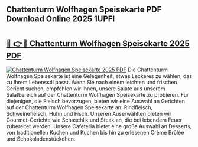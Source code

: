 ## Chattenturm Wolfhagen Speisekarte PDF Download Online 2025 1UPFl

# <h2><a href="http://gc61li2.nevu.top/?p=Chattenturm+Wolfhagen+Speisekarte">🔗 👉🔴 Chattenturm Wolfhagen Speisekarte 2025 PDF</a></h2>

[![Chattenturm Wolfhagen Speisekarte 2025 PDF](https://i.imgur.com/dBaPXMq.png)](http://gc61li2.nevu.top/?p=Chattenturm+Wolfhagen+Speisekarte)
Die Chattenturm Wolfhagen Speisekarte ist eine Gelegenheit, etwas Leckeres zu wählen, das zu Ihrem Lebensstil passt. Wenn Sie nach einem leichten und frischen Gericht suchen, empfehlen wir Ihnen, unsere Salate aus unserem Salatbereich auf der Chattenturm Wolfhagen Speisekarte zu probieren. Für diejenigen, die Fleisch bevorzugen, bieten wir eine Auswahl an Gerichten auf der Chattenturm Wolfhagen Speisekarte an: Rindfleisch, Schweinefleisch, Huhn und Fisch. Unseren Auserwählten bieten wir Gourmet-Gerichte wie Schaschlik und Steak an, die bei lebendem Feuer zubereitet werden. Unsere Cafeteria bietet eine große Auswahl an Desserts, von traditionellen Kuchen und Kuchen bis hin zu erlesenen Crème Brûlée und Schokoladenstückchen.
